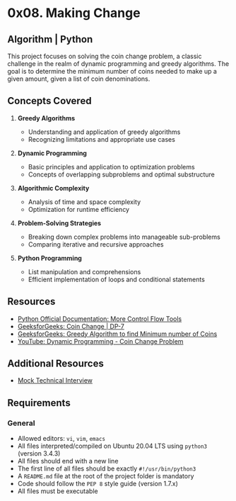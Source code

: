 # 0x08. Making Change

## Algorithm | Python

This project focuses on solving the coin change problem, a classic challenge in the realm of dynamic programming and greedy algorithms. The goal is to determine the minimum number of coins needed to make up a given amount, given a list of coin denominations.

## Concepts Covered

1. **Greedy Algorithms**
   - Understanding and application of greedy algorithms
   - Recognizing limitations and appropriate use cases

2. **Dynamic Programming**
   - Basic principles and application to optimization problems
   - Concepts of overlapping subproblems and optimal substructure

3. **Algorithmic Complexity**
   - Analysis of time and space complexity
   - Optimization for runtime efficiency

4. **Problem-Solving Strategies**
   - Breaking down complex problems into manageable sub-problems
   - Comparing iterative and recursive approaches

5. **Python Programming**
   - List manipulation and comprehensions
   - Efficient implementation of loops and conditional statements

## Resources

- [Python Official Documentation: More Control Flow Tools](https://docs.python.org/3/tutorial/controlflow.html)
- [GeeksforGeeks: Coin Change | DP-7](https://www.geeksforgeeks.org/coin-change-dp-7/)
- [GeeksforGeeks: Greedy Algorithm to find Minimum number of Coins](https://www.geeksforgeeks.org/greedy-algorithm-to-find-minimum-number-of-coins/)
- [YouTube: Dynamic Programming - Coin Change Problem](https://www.youtube.com/watch?v=jgiZlGzXMBw)

## Additional Resources

- [Mock Technical Interview](https://intranet.alxswe.com/concepts/100042)

## Requirements

### General

- Allowed editors: `vi`, `vim`, `emacs`
- All files interpreted/compiled on Ubuntu 20.04 LTS using `python3` (version 3.4.3)
- All files should end with a new line
- The first line of all files should be exactly `#!/usr/bin/python3`
- A `README.md` file at the root of the project folder is mandatory
- Code should follow the `PEP 8` style guide (version 1.7.x)
- All files must be executable
